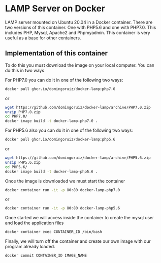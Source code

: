 # LAMP Server on Docker
LAMP server mounted on Ubuntu 20.04 in a Docker container. There are two versions of this container. One with PHP5.6 and one with PHP7.0. This includes PHP, Mysql, Apache2 and Phpmyadmin. This container is very useful as a base for other containers.

## Implementation of this container
To do this you must download the image on your local computer. You can do this in two ways

For PHP7.0 you can do it in one of the following two ways:
```bash
docker pull ghcr.io/domingoruiz/docker-lamp:php7.0
```
or
```bash
wget https://github.com/domingoruiz/docker-lamp/archive/PHP7.0.zip
unzip PHP7.0.zip
cd PHP7.0/
docker image build -t docker-lamp-php7.0 .
```

For PHP5.6 also you can do it in one of the following two ways:
```bash
docker pull ghcr.io/domingoruiz/docker-lamp:php5.6
```
or
```bash
wget https://github.com/domingoruiz/docker-lamp/archive/PHP5.6.zip
unzip PHP5.6.zip
cd PHP5.6/
docker image build -t docker-lamp-php5.6 .
```

Once the image is downloaded we must start the container
```bash
docker container run -it -p 80:80 docker-lamp-php7.0
```
or
```bash
docker container run -it -p 80:80 docker-lamp-php5.6
```

Once started we will access inside the container to create the mysql user and load the application files
```bash
docker container exec CONTAINER_ID /bin/bash
```

Finally, we will turn off the container and create our own image with our program already loaded.
```bash
docker commit CONTAINER_ID IMAGE_NAME
```
